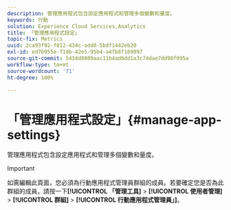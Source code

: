 ```yaml
---
description: 管理應用程式包含設定應用程式和管理多個變數和量度。
keywords: 行動
solution: Experience Cloud Services,Analytics
title: 「管理應用程式設定」
topic-fix: Metrics
uuid: 2ca93f92-f812-434c-add0-5bdf1442eb20
exl-id: ed7b955e-f1db-42e5-95b4-a4fb8f169097
source-git-commit: 5434d8809aac11b4ad6dd1a3c74dae7dd98f095a
workflow-type: tm+mt
source-wordcount: '71'
ht-degree: 100%

---
```


# 「管理應用程式設定」{#manage-app-settings}

管理應用程式包含設定應用程式和管理多個變數和量度。

>[!IMPORTANT]
>
>如需編輯此頁面，您必須為行動應用程式管理員群組的成員。若要確定您是否為此群組的成員，請按一下&#x200B;**[!UICONTROL 「管理工具]** > **[!UICONTROL 使用者管理]** > **[!UICONTROL 群組]** > **[!UICONTROL 行動應用程式管理員」]**。
